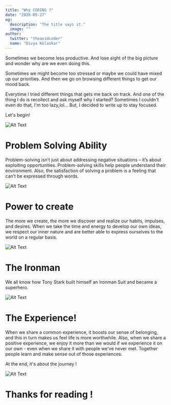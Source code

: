 ```yaml
---
title: "Why CODING ?"
date: "2020-05-27"
og:
  description: "The title says it."
  image: ""
author:
  twitter: "theavidcoder"
  name: "Divya Kelaskar"
---
```

Sometimes we become less productive. And lose sight of the big picture and wonder why are we even doing this.

Sometimes we might become too stressed or maybe we could have mixed up our priorities. And then we go on browsing different things to get our mood back.

Everytime I tried different things that gets me back on track. And one of the thing I do is recollect and ask myself why I started? Sometimes I couldn't even do that, I'm too lazy,lol... But, I decided to write up to  stay focused.

Let's begin!

![Alt Text](https://media.giphy.com/media/3ohhwxWDV25DWpgleU/giphy.gif)

# Problem Solving Ability

Problem-solving isn’t just about addressing negative situations – it’s about exploiting opportunities. Problem-solving skills help people understand their environment. Also, the satisfaction of solving a problem is a feeling that can’t be expressed through words.

![Alt Text](https://media.giphy.com/media/5z0cCCGooBQUtejM4v/giphy.gif)

# Power to create

The more we create, the more we discover and realize our habits, impulses, and desires. When we take the time and energy to develop our own ideas, we respect our inner nature and are better able to express ourselves to the world on a regular basis.

![Alt Text](https://media.giphy.com/media/3ohzdWsUVRcZC2L7Ms/giphy.gif)

# The Ironman

We all know how Tony Stark built himself an Ironman Suit and became a superhero.

![Alt Text](https://media.giphy.com/media/8xomIW1DRelmo/giphy.gif)

# The Experience!

When we share a common experience, it boosts our sense of belonging, and this in turn makes us feel life is more worthwhile. Also, when we share a positive experience, we enjoy it more than we would if we experience it on our own - even when we share it with people we've never met. Together people learn and make sense out of those experiences. 

At the end, it's about the journey !

![Alt Text](https://res.cloudinary.com/practicaldev/image/fetch/s--e_RhqCa0--/c_limit%2Cf_auto%2Cfl_progressive%2Cq_66%2Cw_880/https://media1.tenor.com/images/9c7e443f9ce8a04ff473b8740714983d/tenor.gif%3Fitemid%3D9515508)

# Thanks for reading !  